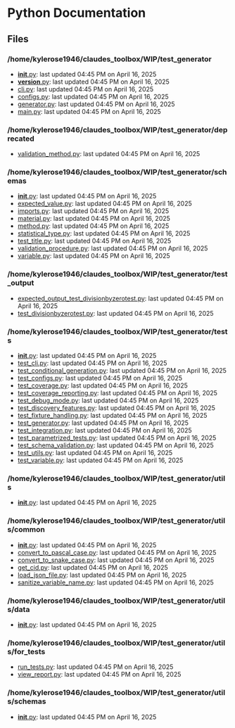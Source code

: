 # Python Documentation

## Files

### /home/kylerose1946/claudes_toolbox/WIP/test_generator

- [__init__.py](__init__.md): last updated 04:45 PM on April 16, 2025
- [__version__.py](__version__.md): last updated 04:45 PM on April 16, 2025
- [cli.py](cli.md): last updated 04:45 PM on April 16, 2025
- [configs.py](configs.md): last updated 04:45 PM on April 16, 2025
- [generator.py](generator.md): last updated 04:45 PM on April 16, 2025
- [main.py](main.md): last updated 04:45 PM on April 16, 2025

### /home/kylerose1946/claudes_toolbox/WIP/test_generator/deprecated

- [validation_method.py](validation_method.md): last updated 04:45 PM on April 16, 2025

### /home/kylerose1946/claudes_toolbox/WIP/test_generator/schemas

- [__init__.py](__init__.md): last updated 04:45 PM on April 16, 2025
- [expected_value.py](expected_value.md): last updated 04:45 PM on April 16, 2025
- [imports.py](imports.md): last updated 04:45 PM on April 16, 2025
- [material.py](material.md): last updated 04:45 PM on April 16, 2025
- [method.py](method.md): last updated 04:45 PM on April 16, 2025
- [statistical_type.py](statistical_type.md): last updated 04:45 PM on April 16, 2025
- [test_title.py](test_title.md): last updated 04:45 PM on April 16, 2025
- [validation_procedure.py](validation_procedure.md): last updated 04:45 PM on April 16, 2025
- [variable.py](variable.md): last updated 04:45 PM on April 16, 2025

### /home/kylerose1946/claudes_toolbox/WIP/test_generator/test_output

- [expected_output_test_divisionbyzerotest.py](expected_output_test_divisionbyzerotest.md): last updated 04:45 PM on April 16, 2025
- [test_divisionbyzerotest.py](test_divisionbyzerotest.md): last updated 04:45 PM on April 16, 2025

### /home/kylerose1946/claudes_toolbox/WIP/test_generator/tests

- [__init__.py](__init__.md): last updated 04:45 PM on April 16, 2025
- [test_cli.py](test_cli.md): last updated 04:45 PM on April 16, 2025
- [test_conditional_generation.py](test_conditional_generation.md): last updated 04:45 PM on April 16, 2025
- [test_configs.py](test_configs.md): last updated 04:45 PM on April 16, 2025
- [test_coverage.py](test_coverage.md): last updated 04:45 PM on April 16, 2025
- [test_coverage_reporting.py](test_coverage_reporting.md): last updated 04:45 PM on April 16, 2025
- [test_debug_mode.py](test_debug_mode.md): last updated 04:45 PM on April 16, 2025
- [test_discovery_features.py](test_discovery_features.md): last updated 04:45 PM on April 16, 2025
- [test_fixture_handling.py](test_fixture_handling.md): last updated 04:45 PM on April 16, 2025
- [test_generator.py](test_generator.md): last updated 04:45 PM on April 16, 2025
- [test_integration.py](test_integration.md): last updated 04:45 PM on April 16, 2025
- [test_parametrized_tests.py](test_parametrized_tests.md): last updated 04:45 PM on April 16, 2025
- [test_schema_validation.py](test_schema_validation.md): last updated 04:45 PM on April 16, 2025
- [test_utils.py](test_utils.md): last updated 04:45 PM on April 16, 2025
- [test_variable.py](test_variable.md): last updated 04:45 PM on April 16, 2025

### /home/kylerose1946/claudes_toolbox/WIP/test_generator/utils

- [__init__.py](__init__.md): last updated 04:45 PM on April 16, 2025

### /home/kylerose1946/claudes_toolbox/WIP/test_generator/utils/common

- [__init__.py](__init__.md): last updated 04:45 PM on April 16, 2025
- [convert_to_pascal_case.py](convert_to_pascal_case.md): last updated 04:45 PM on April 16, 2025
- [convert_to_snake_case.py](convert_to_snake_case.md): last updated 04:45 PM on April 16, 2025
- [get_cid.py](get_cid.md): last updated 04:45 PM on April 16, 2025
- [load_json_file.py](load_json_file.md): last updated 04:45 PM on April 16, 2025
- [sanitize_variable_name.py](sanitize_variable_name.md): last updated 04:45 PM on April 16, 2025

### /home/kylerose1946/claudes_toolbox/WIP/test_generator/utils/data

- [__init__.py](__init__.md): last updated 04:45 PM on April 16, 2025

### /home/kylerose1946/claudes_toolbox/WIP/test_generator/utils/for_tests

- [run_tests.py](run_tests.md): last updated 04:45 PM on April 16, 2025
- [view_report.py](view_report.md): last updated 04:45 PM on April 16, 2025

### /home/kylerose1946/claudes_toolbox/WIP/test_generator/utils/schemas

- [__init__.py](__init__.md): last updated 04:45 PM on April 16, 2025
